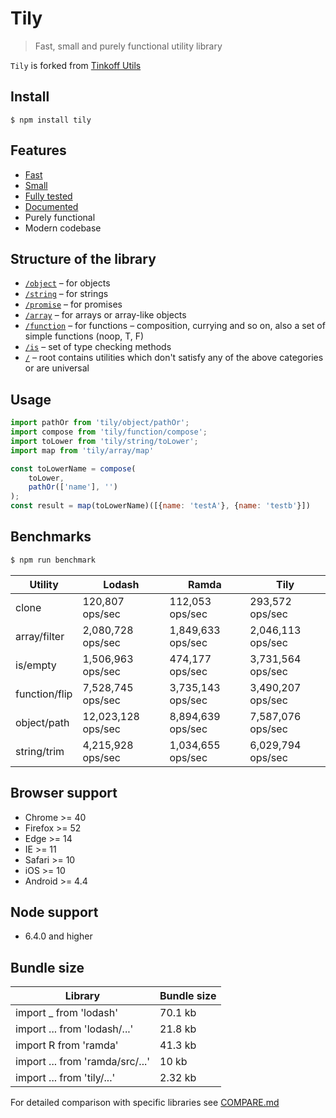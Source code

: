 # Tily

> Fast, small and purely functional utility library

`Tily` is forked from [Tinkoff Utils](https://github.com/TinkoffCreditSystems/utils.js)

## Install
```
$ npm install tily
```

## Features
- [Fast](#benchmarks)
- [Small](#bundle-size)
- [Fully tested](https://coveralls.io/github/loopx/utils)
- [Documented](https://tinkoffcreditsystems.github.io/utils)
- Purely functional
- Modern codebase

## Structure of the library
* [`/object`](https://github.com/mindary/tily/tree/master/src/object) – for objects
* [`/string`](https://github.com/mindary/tily/tree/master/src/string) – for strings
* [`/promise`](https://github.com/mindary/tily/tree/master/src/promise) – for promises
* [`/array`](https://github.com/mindary/tily/tree/master/src/array) – for arrays or array-like objects
* [`/function`](https://github.com/mindary/tily/tree/master/src/function) – for functions – composition, currying and so on, also a set of simple functions (noop, T, F)
* [`/is`](https://github.com/mindary/tily/tree/master/src/is) – set of type checking methods
* [`/`](https://github.com/mindary/tily/tree/master/src) – root contains utilities which don't satisfy any of the above categories or are universal

## Usage
```js
import pathOr from 'tily/object/pathOr';
import compose from 'tily/function/compose';
import toLower from 'tily/string/toLower';
import map from 'tily/array/map'

const toLowerName = compose(
    toLower,
    pathOr(['name'], '')
);
const result = map(toLowerName)([{name: 'testA'}, {name: 'testb'}])
```

## Benchmarks
```bash
$ npm run benchmark
```

| Utility | Lodash | Ramda | Tily |
| --- | --- | --- | --- |
| clone | 120,807 ops/sec | 112,053 ops/sec | 293,572 ops/sec |
| array/filter | 2,080,728 ops/sec | 1,849,633 ops/sec | 2,046,113 ops/sec |
| is/empty | 1,506,963 ops/sec | 474,177 ops/sec | 3,731,564 ops/sec |
| function/flip | 7,528,745 ops/sec | 3,735,143 ops/sec | 3,490,207 ops/sec |
| object/path | 12,023,128 ops/sec | 8,894,639 ops/sec | 7,587,076 ops/sec |
| string/trim | 4,215,928 ops/sec | 1,034,655 ops/sec | 6,029,794 ops/sec |

## Browser support

- Chrome >= 40
- Firefox >= 52
- Edge >= 14
- IE >= 11
- Safari >= 10
- iOS >= 10
- Android >= 4.4

## Node support
- 6.4.0 and higher

## Bundle size
| Library | Bundle size |
| --- | --- |
| import _ from 'lodash' | 70.1 kb |
| import ... from 'lodash/...' | 21.8 kb |
| import R from 'ramda' | 41.3 kb |
| import ... from 'ramda/src/...' | 10 kb |
| import ... from 'tily/...' | 2.32 kb |

For detailed comparison with specific libraries see [COMPARE.md](https://github.com/mindary/tily/tree/master/COMPARE.md)
